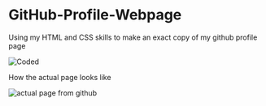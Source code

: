 # GitHub-Profile-Webpage
Using my HTML and CSS skills to make an exact copy of my github profile page 

![Coded](https://github.com/Aishwary2004Gupta/GitHub-Profile-Webpage/assets/115387744/6c6f39e6-4e6f-4896-bfa8-8a28c79acd4f)

How the actual page looks like

![actual page from github](https://github.com/Aishwary2004Gupta/GitHub-Profile-Webpage/assets/115387744/20fea0c9-bbc2-4ec4-a315-17acd1dfc10c)


